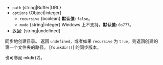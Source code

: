 <!-- YAML
added: v0.1.21
changes:
  - version: v13.11.0
    pr-url: https://github.com/nodejs/node/pull/31530
    description: In `recursive` mode, the first created path is returned now.
  - version: v10.12.0
    pr-url: https://github.com/nodejs/node/pull/21875
    description: The second argument can now be an `options` object with
                 `recursive` and `mode` properties.
  - version: v7.6.0
    pr-url: https://github.com/nodejs/node/pull/10739
    description: The `path` parameter can be a WHATWG `URL` object using `file:`
                 protocol. Support is currently still *experimental*.
-->

* `path` {string|Buffer|URL}
* `options` {Object|integer}
  * `recursive` {boolean} **默认值:** `false`。
  * `mode` {string|integer} Windows 上不支持。**默认值:** `0o777`。
* 返回: {string|undefined}

同步地创建目录。
返回 `undefined`，或者如果 `recursive` 为 `true`，则返回创建的第一个文件夹的路径。
[`fs.mkdir()`] 的同步版本。

也可参阅 mkdir(2)。

